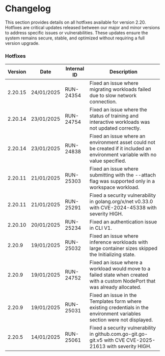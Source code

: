 # Changelog

This section provides details on all hotfixes available for version 2.20. Hotfixes are critical updates released between our major and minor versions to address specific issues or vulnerabilities. These updates ensure the system remains secure, stable, and optimized without requiring a full version upgrade.

### Hotfixes

| Version | Date       | Internal ID | Description                                                                                                                    |
| ------- | ---------- | ----------- | ------------------------------------------------------------------------------------------------------------------------------ |
| 2.20.15 | 24/01/2025 | RUN-24354   | Fixed an issue where migrating workloads failed due to slow network connection.                                                |
| 2.20.14 | 23/01/2025 | RUN-24754   | Fixed an issue where the status of training and interactive workloads was not updated correctly.                               |
| 2.20.14 | 23/01/2025 | RUN-24838   | Fixed an issue where an environment asset could not be created if it included an environment variable with no value specified. |
| 2.20.11 | 21/01/2025 | RUN-25303   | Fixed an issue where submitting with the --attach flag was supported only in a workspace workload.                             |
| 2.20.11 | 21/01/2025 | RUN-25291   | Fixed a security vulnerability in golang.org/x/net v0.33.0 with CVE-2024-45338 with severity HIGH.                             |
| 2.20.10 | 20/01/2025 | RUN-25234   | Fixed an authentication issue in CLI V1.                                                                                       |
| 2.20.9  | 19/01/2025 | RUN-25032   | Fixed an issue where inference workloads with large container sizes skipped the Initializing state.                            |
| 2.20.9  | 19/01/2025 | RUN-24752   | Fixed an issue where a workload would move to a failed state when created with a custom NodePort that was already allocated.   |
| 2.20.9  | 19/01/2025 | RUN-25031   | Fixed an issue in the Templates form where existing credentials in the environment variables section were not displayed.       |
| 2.20.5  | 14/01/2025 | RUN-25061   | Fixed a security vulnerability in github.com.go-git.go-git.v5 with CVE CVE-2025-21613 with severity HIGH.                      |
